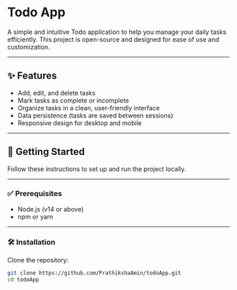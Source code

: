 # Todo App

A simple and intuitive Todo application to help you manage your daily tasks efficiently. This project is open-source and designed for ease of use and customization.

---

## ✨ Features

- Add, edit, and delete tasks  
- Mark tasks as complete or incomplete  
- Organize tasks in a clean, user-friendly interface  
- Data persistence (tasks are saved between sessions)  
- Responsive design for desktop and mobile  

---

## 🚀 Getting Started

Follow these instructions to set up and run the project locally.

---

### ✅ Prerequisites

- Node.js (v14 or above)  
- npm or yarn  

---

### 🛠 Installation

Clone the repository:

```bash
git clone https://github.com/PrathikshaAmin/todoApp.git
cd todoApp
